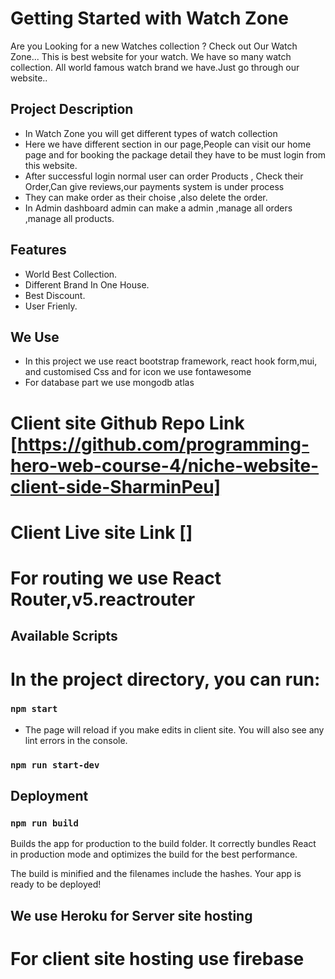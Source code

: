 # Getting Started with Watch Zone
Are you Looking for a new Watches collection ? Check out Our Watch Zone... This is best website
for your watch. We have so many watch collection. All world famous watch brand we have.Just go through our website..



## Project Description
* In Watch Zone you will get different types of watch collection
* Here we have different section in our page,People can visit our home page and for booking the package detail they have to be must login from this website.
* After successful login normal user can  order Products , Check their Order,Can give reviews,our payments system is under process
* They can make order as their choise ,also delete the order.
* In Admin dashboard admin can make a admin ,manage all orders ,manage all products.



## Features

- World Best Collection.
- Different Brand In One House.
- Best Discount.
- User Frienly.

## We Use 

* In this project we use react bootstrap framework, react hook form,mui, and customised Css and for icon we use fontawesome
* For database part we use mongodb atlas

# Client site Github Repo Link [https://github.com/programming-hero-web-course-4/niche-website-client-side-SharminPeu]
# Client Live site Link []


# For routing we use React Router,v5.reactrouter

## Available Scripts

# In the project directory, you can run:

### `npm start`
* The page will reload if you make edits in client site.
You will also see any lint errors in the console.
### `npm run start-dev`

## Deployment

### ` npm run build `
Builds the app for production to the build folder.
It correctly bundles React in production mode and optimizes the build for the best performance.

The build is minified and the filenames include the hashes.
Your app is ready to be deployed!
 ## We use Heroku for Server site hosting
 # For client site hosting use firebase 

